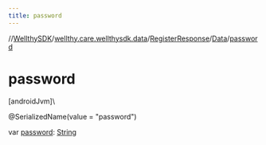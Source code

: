 ```yaml
---
title: password
---
```

//[WellthySDK](../../../../index.html)/[wellthy.care.wellthysdk.data](../../index.html)/[RegisterResponse](../index.html)/[Data](index.html)/[password](password.html)



# password



[androidJvm]\




@SerializedName(value = "password")



var [password](password.html): [String](https://kotlinlang.org/api/latest/jvm/stdlib/kotlin/-string/index.html)




